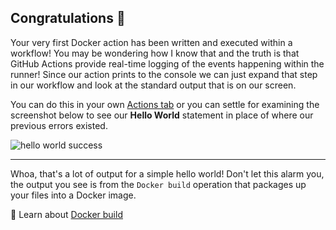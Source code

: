 ## Congratulations 🎉

Your very first Docker action has been written and executed within a workflow! You may be wondering how I know that and the truth is that GitHub Actions provide real-time logging of the events happening within the runner! Since our action prints to the console we can just expand that step in our workflow and look at the standard output that is on our screen.

You can do this in your own [Actions tab]({{actionsUrl}}) or you can settle for examining the screenshot below to see our **Hello World** statement in place of where our previous errors existed.

![hello world success](https://user-images.githubusercontent.com/38021615/73961700-f71d4500-48c1-11ea-9304-b0d9abe99044.png)

---

Whoa, that's a lot of output for a simple hello world! Don't let this alarm you, the output you see is from the `Docker build` operation that packages up your files into a Docker image.

📖 Learn about [Docker build](https://docs.docker.com/engine/reference/commandline/build/)
